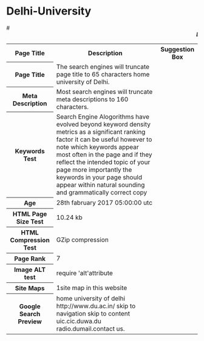 # Delhi-University
<html>
#<marquee><b><i>DU</i></b></marquee>
<table>
<tr>
<th><b>Page Title</b></th>
<th><b>Description</th></b>
<th><b>Suggestion Box</th></b>
</tr>
<tr>
<th>Page Title</th>
<td>The search engines will truncate page title to 65 characters home university of Delhi.</td>
</tr>
<tr>
<th>Meta Description</th>
<td>Most search engines will truncate meta descriptions to 160 characters.</td>
</tr>
<tr>
<th>Keywords Test</th>
<td>Search Engine Alogorithms have evolved beyond keyword density metrics as a significant ranking factor it can be useful however to note which keywords appear most often in the page and if they reflect the intended topic of your page more importantly the keywords in your page should appear within natural sounding and grammatically correct copy</td>
</tr>
<tr>
<th>Age</th>
<td>28th fabruary 2017 05:00:00 utc</td>
</tr>
<tr>

<th>HTML Page Size Test</th>
<td>10.24 kb</td>
</tr>
<tr>
<th>HTML Compression Test</th>
<td>GZip compression</td>
</tr>
<tr>

<th>Page Rank</th>
<td>7</td>
</tr>
<tr>
<th>Image ALT test</th>
<td>require 'alt'attribute</td>
</tr>
<tr>
<th>Site Maps</th>
<td>1site map in this website</td>
</tr>
<tr>
<th>Google Search Preview</th>
<td>home university of delhi http://www.du.ac.in/  skip to navigation skip to content uic.cic.duwa.du radio.dumail.contact us.</td>
</tr>
</table>
</html>
